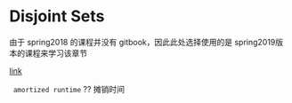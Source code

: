 # Disjoint Sets

由于 spring2018 的课程并没有 gitbook，因此此处选择使用的是 spring2019版本的课程来学习该章节

[link](https://sp19.datastructur.es/)


` amortized runtime` ??
摊销时间